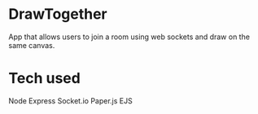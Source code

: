 # DrawTogether
App that allows users to join a room using web sockets and draw on the same canvas.

# Tech used

Node
Express
Socket.io
Paper.js
EJS
